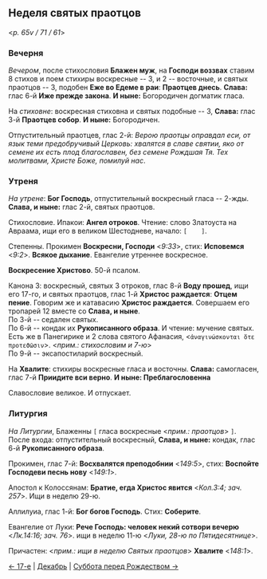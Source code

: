 ## Неделя святых праотцов

<*p. 65v / 71 / 61*>
 
### Вечерня

*Вечером*, после стихословия **Блажен муж**, на **Господи воззвах** ставим 8 стихов и поем стихиры 
воскресные -- 3, и 2 -- восточные, и святых праотцов -- 3, подобен **Еже во Едеме в раи**: **Праотцев днесь**. 
**Слава:** глас 6-й **Иже прежде закона**. **И ныне:** Богородичен догматик гласа.  

На *стиховне*: воскресная стиховна и святых подобные -- 3, **Слава:** глас 3-й **Праотцев собор**. 
**И ныне:** Богородичен. 

Отпустительный праотцев, глас 2-й: *Верою праотцы оправдал еси, от язык теми предобручивый Церковь: 
хвалятся в славе святии, яко от семене их есть плод благославен, без семене Рождшая Тя. 
Тех молитвами, Христе Боже, помилуй нас*.
 
### Утреня

*На утрене*: **Бог Господь**, отпустительный воскресный гласа -- 2-жды. 
**Слава, и ныне:** глас 2-й, святых праотцов. 

Стихословие. Ипакои: **Ангел отроков**. Чтение: слово Златоуста на Авраама, ищи 
его в великом Шестодневе, начало: `[    ]`.  

Степенны. Прокимен **Воскресни, Господи** <*9:33*>, стих: **Исповемся** <*9:2*>. 
**Всякое дыхание**. Евангелие утреннее воскресное. 

**Воскресение Христово**. 50-й псалом. 

Канона 3: воскресный, святых 3 отроков, глас 8-й **Воду прошед**, ищи его 17-го, и святых праотцов, 
глас 1-й **Христос раждается**: **Отцем пение**. Говорим же и катавасию **Христос раждается**. 
Совершаем его тропарей 12 вместе со **Слава, и ныне**.   
По 3-й -- седален святых.  
По 6-й -- кондак их **Рукописанного образа**. И чтение: мучение святых. Есть же в Панегирике и 
2 слова святого Афанасия, <`ἀναγινώσκονται ὅτε προτεϑῶσιν`>. 
<*прим.: стихословим и 7-ю*>  
По 9-й -- эксапостиларий воскресный. 

На **Хвалите**: стихиры воскресные гласа и восточны. **Слава:** самогласен, глас 7-й 
**Приидите вси верно**. **И ныне: Преблагословенна**  

Славословие великое. И отпускает. 

### Литургия

*На Литургии*, Блаженны `[` гласа воскресные <*прим.: праотцов*> `]`. 
После входа: отпустительный воскресный, **Слава, и ныне:** кондак, глас 6-й **Рукописанного образа**.  

Прокимен, глас 7-й: **Восхвалятся преподобнии** <*149:5*>, стих: **Воспойте Господеви песнь нову** <*149:1*>. 

Апостол к Колоссянам: **Братие, егда Христос явится** <*Кол.3:4; зач. 257*>. Ищи в неделю 29-ю.  

Аллилуиа, глас 1-й: **Бог богов Господь**. Стих: **Соберите**. 

Евангелие от Луки: **Рече Господь: человек некий сотвори вечерю** <*Лк.14:16; зач. 76*>. 
ищи в неделю 11-ю <*Луки, 28-ю по Пятидесятнице*>. 

Причастен: <*прим.: ищи в неделю Святых праотцов*> **Хвалите** <*148:1*>. 

[← 17-е](12_17_MES.ru.md) | [Декабрь](README.md#неделя-свв-праотцов) | [Суббота перед Рождеством →](12_17_Y_MES_saturday.ru.md)
